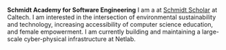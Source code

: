 <b>Schmidt Academy for Software Engineering</b>
I am a at [Schmidt Scholar](https://www.sase.caltech.edu/) at Caltech. I am interested in the intersection of environmental sustainability and technology, increasing accessibility of computer science education, and female empowerment. I am currently building and maintaining a large-scale cyber-physical infrastructure at Netlab.